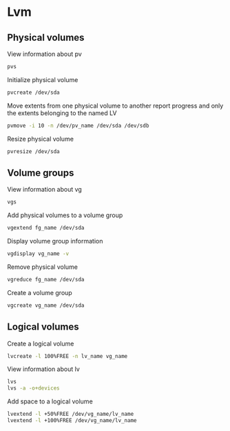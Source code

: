 # Lvm

## Physical volumes

View information about pv

```bash
pvs
```

Initialize physical volume

```bash
pvcreate /dev/sda
```

Move extents from one physical volume to another
report progress and only the extents belonging to the named LV

```bash
pvmove -i 10 -n /dev/pv_name /dev/sda /dev/sdb
```

Resize physical volume

```bash
pvresize /dev/sda
```

## Volume groups

View information about vg

```bash
vgs
```

Add physical volumes to a volume group

```bash
vgextend fg_name /dev/sda
```

Display volume group information

```bash
vgdisplay vg_name -v
```

Remove physical volume

```bash
vgreduce fg_name /dev/sda
```

Create a volume group

```bash
vgcreate vg_name /dev/sda
```

## Logical volumes

Create a logical volume

```bash
lvcreate -l 100%FREE -n lv_name vg_name
```

View information about lv

```bash
lvs
lvs -a -o+devices
```

Add space to a logical volume

```bash
lvextend -l +50%FREE /dev/vg_name/lv_name
lvextend -l +100%FREE /dev/vg_name/lv_name
```
